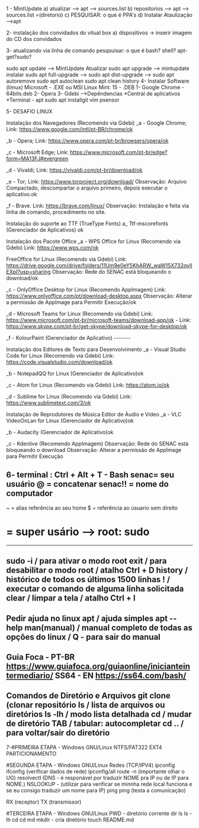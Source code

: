 1 - MintUpdate
  a) atualizar --> apt --> sources.list
  b) repositorios --> apt --> sources.list =(diretorio)
  c) PESQUISAR: o que é PPA's
  d) Instalar Ataulização -->apt

2- instalação dos convidados do vitual box
  a) dispositivos -> inserir imagem do CD dos convidados

3- atualizando via linha de comando
   pesqsuisar: o que é bash? shell? apt-get?sudo?

   sudo apt update --> MintUpdate Atualizar
   sudo apt upgrade --> mintupdate instalar
   sudo apt full-upgrade -->
   sudo apt dist-upgrade -->
   sudo apt autoremove
   sudo apt autoclean
   sudo apt clean
   history
4- Instalar Software (limux)
   Microsoft - .EXE ou MSI
   Linux Mint: 15 - .DEB
  1- Google Chrome - 64bits.deb
  2- Opera
  3- Gdebi -->Depêndencias
  *Central de aplicativos
  *Terminal - apt
  sudo apt installgit vim psensor

5- DESAFIO LINUX

Instalação dos Navegadores (Recomendo via Gdebi)
_a - Google Chrome;
Link: https://www.google.com/intl/pt-BR/chrome/ok

_b - Opera;
Link: https://www.opera.com/pt-br/browsers/opera/ok

_c - Microsoft Edge;
Link: https://www.microsoft.com/pt-br/edge?form=MA13FJ#evergreen

_d - Vivaldi;
Link: https://vivaldi.com/pt-br/download/ok

_e - Tor;
Link: https://www.torproject.org/download/
Observação: Arquivo Compactado, descompartar o arquivo primeiro, depois
executar o aplicativo.ok

_f - Brave.
Link: https://brave.com/linux/
Observação: Instalação e feita via linha de comando, procedimento no site.

Instalação do suporte ao TTF (TrueType Fonts)
a_ Ttf-mscorefonts (Gerenciador de Aplicativos) ok

Instalação dos Pacote Office
_a - WPS Office for Linux (Recomendo via Gdebi)
Link: https://www.wps.com/ok

FreeOffice for Linux (Recomendo via Gdebi)
Link: https://drive.google.com/drive/folders/11Um9e0eY5KhARW_waW15X732qyllEXpI?usp=sharing
Observação: Rede do SENAC está bloqueando o download/ok

_c - OnlyOffice Desktop for Linux (Recomendo AppImagem)
Link: https://www.onlyoffice.com/pt/download-desktop.aspx
Observação: Alterar a permissão de AppImage para Permitir Execução/ok

_d - Microsoft Teams for Linux (Recomendo via Gdebi)
Link: https://www.microsoft.com/pt-br/microsoft-teams/download-app/ok
	-
Link: https://www.skype.com/pt-br/get-skype/download-skype-for-desktop/ok

_f - KolourPaint (Gerenciador de Aplicativo) -------

Instalação dos Editores de Texto para Desenvolvimento
_a - Visual Studio Code for Linux (Recomendo via Gdebi)
Link: https://code.visualstudio.com/download/ok

_b - NotepadQQ for Linux (Gerenciador de Aplicativo)ok

_c - Atom for Linux (Recomendo via Gdebi)
Link: https://atom.io/ok

_d - Sublime for Linux (Recomendo via Gdebi)
Link: https://www.sublimetext.com/3/ok

Instalação de Reprodutores de Música Editor de Áudio e Vídeo
_a - VLC VideoOnLan for Linux (Gerenciador de Aplicativo)ok

_b - Audacity (Gerenciador de Aplicativo)ok

_c - Kdenlive (Recomendo AppImagem)
Observação: Rede do SENAC está bloqueando o download
Observação: Alterar a permissão de AppImage para Permitir Execução

6- terminal : Ctrl + Alt + T - Bash
senac= seu usuário
@ = concatenar
senac!! = nome do computador
-------------------------------------
~ = alias referência ao seu home
$ = referência ao úsuario sem direito
# = super usário --> root: sudo
-------------------------------------
sudo -i / para ativar o modo root
exit / para desabilitar o modo root / atalho Ctrl + D
history / histórico de todos os últimos 1500 linhas
! / executar o comando de alguma linha solicitada
clear / limpar a tela / atalho Ctrl + l
-------------------------------------
Pedir ajuda no linux
apt / ajuda simples
apt --help
man(manual) / manual completo de todas as opções do linux / Q - para sair do manual
-------------------------------------
Guia Foca - PT-BR https://www.guiafoca.org/guiaonline/inicianteintermediario/
SS64 - EN https://ss64.com/bash/
-------------------------------------
Comandos de Diretório e Arquivos
git clone (clonar repositório
ls / lista de arquivos ou diretórios
ls -lh / modo lista detalhada
cd / mudar de diretório
TAB / tabular: autocompletar
cd .. / para voltar/sair do diretório
-------------------------------------
7-#PRIMEIRA ETAPA - Windows         GNU/Linux
                    NTFS/FAT322        EXT4
					 PARTICIONAMENTO

#SEGUNDA ETAPA - Windows       GNU/Linux
Redes (TCP/IPV4) ipconfig      ifconfig (verificar dados de rede)
                 ipconfig/all  route -n (importante olhar o UG)
				               resolvectl (DNS - é responável por traduzir NOME pra IP ou de IP para NOME.)
                 NSLOOKUP - (utilizar para verificar se minnha rede local funciona e se eu consigo traduzir um nome para IP)
                 ping          ping (testa a comunicação)

RX (receptor)
TX (transmissor)

#TERCEIRA ETAPA - Windows      GNU/Linux
                               PWD - diretório corrente
                  dir ls       ls -lh
                  cd           cd
                  md           mkdir - cria diretório
                               touch README.md
